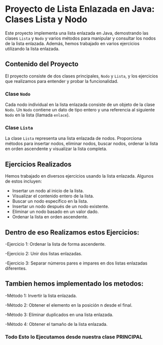# Proyecto de Lista Enlazada en Java: Clases Lista y Nodo

Este proyecto implementa una lista enlazada en Java, demostrando las clases `Lista` y `Nodo` y varios métodos para manipular y consultar los nodos de la lista enlazada. Además, hemos trabajado en varios ejercicios utilizando la lista enlazada.

## Contenido del Proyecto

El proyecto consiste de dos clases principales, `Nodo` y `Lista`, y los ejercicios que realizamos para entender y probar la funcionalidad.

### Clase `Nodo`
Cada nodo individual en la lista enlazada consiste de un objeto de la clase `Nodo`. Un `Nodo` contiene un dato de tipo entero y una referencia al siguiente `Nodo` en la lista (llamada `enlace`).

### Clase `Lista`
La clase `Lista` representa una lista enlazada de nodos. Proporciona métodos para insertar nodos, eliminar nodos, buscar nodos, ordenar la lista en orden ascendente y visualizar la lista completa.

## Ejercicios Realizados

Hemos trabajado en diversos ejercicios usando la lista enlazada. Algunos de estos incluyen:
- Insertar un nodo al inicio de la lista.
- Visualizar el contenido entero de la lista.
- Buscar un nodo específico en la lista.
- Insertar un nodo después de un nodo existente.
- Eliminar un nodo basado en un valor dado.
- Ordenar la lista en orden ascendente.

## Dentro de eso Realizamos estos Ejercicios:

-Ejercicio 1: Ordenar la lista de forma ascendente.

-Ejercicio 2: Unir dos listas enlazadas.

-Ejercicio 3: Separar números pares e impares en dos listas enlazadas diferentes.

## Tambien hemos implementado los metodos:

-Método 1: Invertir la lista enlazada.

-Método 2: Obtener el elemento en la posición n desde el final.

-Método 3: Eliminar duplicados en una lista enlazada.

-Método 4: Obtener el tamaño de la lista enlazada.

### Todo Esto lo Ejecutamos desde nuestra clase PRINCIPAL



